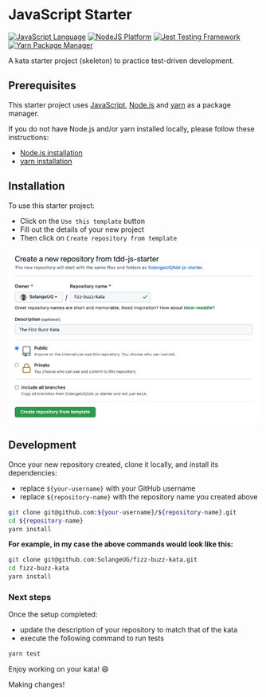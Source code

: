 # JavaScript Starter

[![JavaScript Language](https://img.shields.io/badge/language-JavaScript-F7DF1E.svg?logo=JavaScript)][1]
[![NodeJS Platform](https://img.shields.io/badge/platform-NodeJS-339933.svg?logo=Node.js)][2]
[![Jest Testing Framework](https://img.shields.io/badge/testing%20framework-Jest-C21325.svg?logo=Jest)][3]
[![Yarn Package Manager](https://img.shields.io/badge/package%20manager-Yarn-2C8EBB.svg?logo=Yarn)][4]

A kata starter project (skeleton) to practice test-driven development.

## Prerequisites

This starter project uses [JavaScript][1], [Node.js][2] and [yarn][4] as a package manager.

If you do not have Node.js and/or yarn installed locally, please follow these instructions:
- [Node.js installation][5]
- [yarn installation][6]


## Installation

To use this starter project:

- Click on the `Use this template` button
- Fill out the details of your new project
- Then click on `Create repository from template`

![Create repository from template](./docs/create-from-template.png)


## Development

Once your new repository created, clone it locally, and install its dependencies:
- replace `${your-username}` with your GitHub username
- replace `${repository-name}` with the repository name you created above

```bash
git clone git@github.com:${your-username}/${repository-name}.git
cd ${repository-name}
yarn install
```

**For example, in my case the above commands would look like this:**

```bash
git clone git@github.com:SolangeUG/fizz-buzz-kata.git
cd fizz-buzz-kata
yarn install
```

### Next steps

Once the setup completed:
- update the description of your repository to match that of the kata
- execute the following command to run tests

```bash
yarn test
```

Enjoy working on your kata! :smile:


[1]: https://www.javascript.com/
[2]: https://nodejs.org/en/
[3]: https://jestjs.io/
[4]: https://classic.yarnpkg.com/en/
[5]: https://nodejs.org/en/download/
[6]: https://classic.yarnpkg.com/en/docs/install

Making changes!
